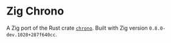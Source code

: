 # Zig Chrono

A Zig port of the Rust crate [`chrono`][]. Built with Zig version
`0.8.0-dev.1028+287f640cc`.

[`chrono`]: https://github.com/chronotope/chrono
